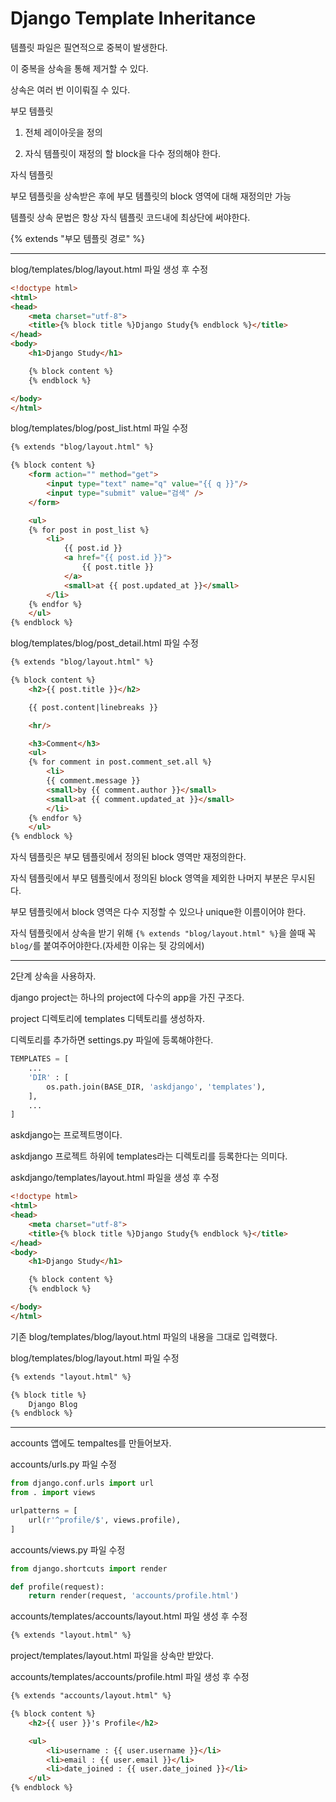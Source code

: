 # Django Template Inheritance

템플릿 파일은 필연적으로 중복이 발생한다.

이 중복을 상속을 통해 제거할 수 있다.

상속은 여러 번 이이뤄질 수 있다.

부모 템플릿

1. 전체 레이아웃을 정의

2. 자식 템플릿이 재정의 할 block을 다수 정의해야 한다.

자식 템플릿

부모 템플릿을 상속받은 후에 부모 템플릿의 block 영역에 대해 재정의만 가능

템플릿 상속 문법은 항상 자식 템플릿 코드내에 최상단에 써야한다.

{% extends "부모 템플릿 경로" %}

----

blog/templates/blog/layout.html 파일 생성 후 수정

```html
<!doctype html>
<html>
<head>
    <meta charset="utf-8">
    <title>{% block title %}Django Study{% endblock %}</title>
</head>
<body>
    <h1>Django Study</h1>

    {% block content %}
    {% endblock %}

</body>
</html>
```

blog/templates/blog/post_list.html 파일 수정

```html
{% extends "blog/layout.html" %}

{% block content %}
    <form action="" method="get">
        <input type="text" name="q" value="{{ q }}"/>
        <input type="submit" value="검색" />
    </form>

    <ul>
    {% for post in post_list %}
        <li>
            {{ post.id }}
            <a href="{{ post.id }}">
                {{ post.title }}
            </a>
            <small>at {{ post.updated_at }}</small>
        </li>
    {% endfor %}
    </ul>
{% endblock %}
```

blog/templates/blog/post_detail.html 파일 수정

```html
{% extends "blog/layout.html" %}

{% block content %}
    <h2>{{ post.title }}</h2>

    {{ post.content|linebreaks }}

    <hr/>

    <h3>Comment</h3>
    <ul>
    {% for comment in post.comment_set.all %}
        <li>
        {{ comment.message }}
        <small>by {{ comment.author }}</small>
        <small>at {{ comment.updated_at }}</small>
        </li>
    {% endfor %}
    </ul>
{% endblock %}
```

자식 템플릿은 부모 템플릿에서 정의된 block 영역만 재정의한다.

자식 템플릿에서 부모 템플릿에서 정의된 block 영역을 제외한 나머지 부분은 무시된다.

부모 템플릿에서 block 영역은 다수 지정할 수 있으나 unique한 이름이어야 한다.

자식 템플릿에서 상속을 받기 위해 `{% extends "blog/layout.html" %}`을 쓸때 꼭 `blog/`를 붙여주어야한다.(자세한 이유는 뒷 강의에서)

----

2단계 상속을 사용하자.

django project는 하나의 project에 다수의 app을 가진 구조다.

project 디렉토리에 templates 디텍토리를 생성하자.

디렉토리를 추가하면 settings.py 파일에 등록해야한다.

```py
TEMPLATES = [
    ...
    'DIR' : [
        os.path.join(BASE_DIR, 'askdjango', 'templates'),
    ],
    ...
]
```

askdjango는 프로젝트명이다.

askdjango 프로젝트 하위에 templates라는 디렉토리를 등록한다는 의미다.

askdjango/templates/layout.html 파일을 생성 후 수정

```html
<!doctype html>
<html>
<head>
    <meta charset="utf-8">
    <title>{% block title %}Django Study{% endblock %}</title>
</head>
<body>
    <h1>Django Study</h1>

    {% block content %}
    {% endblock %}

</body>
</html>
```

기존 blog/templates/blog/layout.html 파일의 내용을 그대로 입력했다.

blog/templates/blog/layout.html 파일 수정

```html
{% extends "layout.html" %}

{% block title %}
    Django Blog
{% endblock %}
```

----

accounts 앱에도 tempaltes를 만들어보자.

accounts/urls.py 파일 수정

```py
from django.conf.urls import url
from . import views

urlpatterns = [
    url(r'^profile/$', views.profile),
]
```

accounts/views.py 파일 수정

```py
from django.shortcuts import render

def profile(request):
    return render(request, 'accounts/profile.html')
```

accounts/templates/accounts/layout.html 파일 생성 후 수정

```html
{% extends "layout.html" %}
```

project/templates/layout.html 파일을 상속만 받았다.

accounts/templates/accounts/profile.html 파일 생성 후 수정

```html
{% extends "accounts/layout.html" %}

{% block content %}
    <h2>{{ user }}'s Profile</h2>

    <ul>
        <li>username : {{ user.username }}</li>
        <li>email : {{ user.email }}</li>
        <li>date_joined : {{ user.date_joined }}</li>
    </ul>
{% endblock %}
```